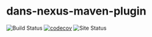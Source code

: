 dans-nexus-maven-plugin
=======================

![Build Status](https://github.com/DANS-KNAW/dans-java-utils/actions/workflows/build.yml/badge.svg)
[![codecov](https://codecov.io/gh/DANS-KNAW/dans-nexus-maven-plugin/branch/master/graph/badge.svg)](https://codecov.io/gh/DANS-KNAW/dans-nexus-maven-plugin)
![Site Status](https://github.com/DANS-KNAW/dans-java-utils/actions/workflows/docs.yml/badge.svg)
